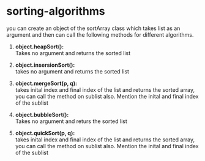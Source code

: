 # sorting-algorithms
 you can create an object of the sortArray class which takes list as an argument and then can call the following methods for different algorithms.
 
  1. <b>object.heapSort():</b><br>
     Takes no argument and returns the sorted list
     
  2. <b>object.insersionSort():</b><br>
     takes no argument and returns the sorted list
 
  3. <b>object.mergeSort(p, q):</b><br>
     takes inital index and final index of the list and returns the sorted array, you can call the method on sublist also. Mention the inital and final index of the sublist
     
  4. <b>object.bubbleSort():</b><br>
     Takes no argument and returs the sorted list
     
  5. <b>object.quickSort(p, q):</b><br>
    takes inital index and final index of the list and returns the sorted array, you can call the method on sublist also. Mention the inital and final index of the sublist
      
     
